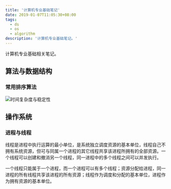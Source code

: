 ```yaml
---
title: '计算机专业基础笔记'
date: 2019-01-07T11:05:30+08:00
tags:
  - ds
  - os
  - algorithm
description: '计算机专业基础笔记。'
---
```


计算机专业基础相关笔记。

<!--more-->

## 算法与数据结构

### 常用排序算法

![时间复杂度与稳定性](/images/2019/basic-note/20201022110804.webp)

## 操作系统

### 进程与线程

线程是进程中执行运算的最小单位，是系统独立调度资源的基本单位，线程自己不拥有系统资源，但可与同属一个进程的其它线程共享该进程所拥有的全部资源。一个线程可以创建和撤消另一个线程，同一进程中的多个线程之间可以并发执行。

一个线程只能属于一个进程，而一个进程可以有多个线程；资源分配给进程，同一进程的所有线程共享该进程的所有资源；线程作为调度和分配的基本单位，进程作为拥有资源的基本单位。
